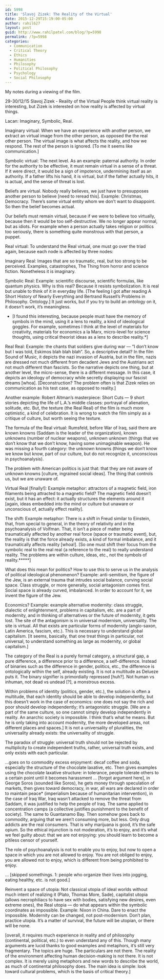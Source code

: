 ```yaml
---
id: 5998
title: 'Slavoj Zizek: The Reality of the Virtual'
date: 2015-12-29T15:19:00-05:00
author: rahil627
layout: post
guid: http://www.rahilpatel.com/blog/?p=5998
permalink: /?p=5998
categories:
  - Communication
  - Critical Theory
  - Ethics
  - Humanities
  - Philosophy
  - Political Philosophy
  - Psychology
  - Social Philosophy
---
```

My notes during a viewing of the film.

29-30/12/15
Slavoj Zizek - Reality of the Virtual
People think virtual reality is interesting, but Zizek is interested on how reality is affected by virtual things.

Lacan: Imaginary, Symbolic, Real.

Imaginary virtual: When we have an experience with another person, we extract an virtual image from the other person, as opposed the the real other person. The virtual image is what affects the reality, and how we respond. The rest of the person is ignored. [To me it seems like communication.]

Symbolic virtual: The next level. As an example: paternal authority. In order for the authority to be effective, it must remain virtual in a sense of a threat. If it were direct, it would be a sign of impotence, undermining itself as an authority. If a father lifts his hand, it is virtual, but if the father actually hits, it is actual, and the sense of threat is lost.

Beliefs are virtual. Nobody really believes, we just have to presupposes another person to believe [need to reread this]. Example: Christmas, Democracy. There’s some virtual entity whom we don’t want to disappoint. So then the belief becomes actual.

Our beliefs must remain virtual, because if we were to believe too virtually, because then it would be too self-destructive. We no longer appear normal, but as idiots. For example when a person actually takes religion or politics too seriously, there is something quite monstrous with that person, a puppet.

Real virtual:
To understand the Real virtual, one must go over the triad again, because each node is affected by three nodes:

Imaginary Real: Images that are so traumatic, real, but too strong to be perceived. Examples, catastrophes, The Thing from horror and science fiction. Nonetheless it is imaginary.

Symbolic Real: Example: scientific discourse, scientific formulas, like quantum physics. Why is this real? Because it resists symbolization. It is real but unable to think of it in everyday life. [The feeling I got after reading A Short History of Nearly Everything and Bertrand Russell’s Problems in Philosophy. Ontology.] It just works, but if you try to build an ontology on it, it doesn’t work, it’s meaningless.
  - [I found this interesting, because people must have the memory of symbols in the mind, using it a lens to reality, a kind of ideological goggles. For example, sometimes I think at the level of materials for creativity, materials for economics a la Marx, micro-level for science thoughts, using critical theorist ideas as a lens to describe reality.*]

Real Real: Example: the chants that soldiers give during war — “I don’t know but I was told, Eskimos blah blah blah”. So, a descriptive detail? In the film Sound of Music, it depicts the nazi invasion of Austria, but in the film, nazis are dressed not much different from decadent Jews and the Austrians act not much different than fascists. So the narrative depicts one thing, but at another level, the micro-sense, there is a different message. In this case, it depicts an ideology of democracy while secretly displaying our fascist dreams [whoa]. [Deconstruction? The problem often is that Zizek relies on communication as his test case, as opposed to reality.]

Another example: Robert Altman’s masterpiece: Short Cuts — 9 short stories depicting the life of L.A.’s middle classes: portrayal of alienation, solitude, etc. But, the texture (the Real Real) of the film is much more optimistic, a kind of celebration. It is wrong to watch the film simply as a critique of culture, but worth seeing the texture.

The formula of the Real virtual: Rumsfeld, before War of Iraq, said there are known knowns (Saddam is the leader of the organization), known unknowns (number of nuclear weapons), unknown unknown (things that we don’t know that we don’t know, having some unimaginable weapon). He was missing a fourth category: the unknown knowns (things we don’t know we know but know, part of our culture, but do not recognize it, unconscious in psychoanalysis).

The problem with American politics is just that: that they are not aware of unknown knowns [culture, ingrained social ideas]. The thing that controls us, but we are unaware of.

Virtual Real [finally!]: Example metaphor: attractors of a magnetic field, iron filaments being attracted to a magnetic field? The magnetic field doesn’t exist, but it has an effect: it actually structures the elements around it [again, ideas embedded into the mind or culture but unaware or unconscious of, actually effect reality].

The shift: Example metaphor: There is a shift in Freud similar to Einstein, that, from special to general, in the theory of relativity and in the psychoanalysis of Volfman. That, it isn’t a piece of matter being traumatically affected by another real force (space or traumatic event), but, the reality is that the force already exists, a kind of formal imbalance, and it traumatically affects reality [whoa!]. [So one must shift their focus from the symbolic real to the real real {a reference to the real} to really understand reality. The problems are within culture, ideas, etc., not the symbols of reality.*****]

What does this mean for politics? How to use this to serve us in the analysis of political ideological phenomenon? Example: anti-semitism, the figure of the Jew, is an external trauma that intrudes social balance, curving social space. Class struggle, or more generally, social antagonism comes first. Social space is already curved, imbalanced. In order to account for it, we invent the figure of the Jew.

Economics? Example: example alternative modernity: class struggle, dialectic of enlightenment, problems in capitalism, etc. are a part of modernity, and in thinking of alternatives or the future of modernity, it gets lost. The site of the antagonism is in universal modernism, universality. The site is virtual. All that exists are particular forms of modernity (anglo-saxon, Latin America, fascism, etc.). This is necessary to understand global capitalism. [It seems, basically, that one treat things in particular, not universal, to understand something as large as modernity, or global capitalism.]

The category of the Real is a purely formal category, a structural gap, a pure difference, a difference prior to a difference, a self-difference. Instead of binaries such as the difference in gender, politics, etc., the difference is ontologically within the self, already existing. It is not a multitude as Delueze puts it. The binary signifier is primordially repressed [huh?]. Not human vs inhuman, not dead vs undead [?], a monstrous excess.

Within problems of identity (politics, gender, etc.), the solution is often a multitude, that each identity should be able to develop independently, but this doesn’t work in the case of economics: one does not say the rich and poor should develop independently; it’s antagonistic struggle. [We are a part of the same culture, so one cannot simply develop independently in reality. An anarchic society is impossible. I think that’s what he means. But he is only taking into account modernity, the more developed areas, not different places and spaces.] It is not a universality of pluralities, the universality already exists: the universality of struggle.

The paradox of struggle: universal truth should not be rejected by multiplicity to create independent truths, rather, universal truth exists, and only exists with each particular.

…goes on to commodity excess enjoyment: decaf coffee and soda, especially the structure of the chocolate laxative, etc. Then gives examples using the chocolate laxative structure: in tolerance, people tolerate others to a certain point until it becomes harassment … [forgot argument here], in George Soros (sounded like Soros), he gets money through speculation of markets, then gives toward democracy, in war, all wars are declared in order to maintain peace* (imperialism because of humanitarian intervention), in the case of Iraq War, Iraq wasn’t attacked to remove the threat from Saddam, it was justified to help the people of Iraq. The same applied to concentration camps (a collective justifies punishment to the benefit of society). The same to Guantanamo Bay. Then somehow goes back to commodity, arguing that we aren’t consuming more, but less. Only drug addicts are the real consumers. That is why marijuana is good, it’s the safe opium. So the ethical injunction is not moderation, it’s to enjoy, and it’s what we feel guilty about: that we are not enjoying: you should learn to become a pitiless censor of yourself.

The role of psychoanalysis is not to enable you to enjoy, but now to open a space in which you are not allowed to enjoy. You are not obliged to enjoy, you are allowed not to enjoy, which is different from being prohibited to enjoy.

… [skipped somethings. 1: people who organize their lives into jogging, eating healthy, etc. is not good.]

Reinvent a space of utopia: Not classical utopia of ideal worlds without much intent of realizing it (Plato, Thomas More, Sade), capitalist utopia (allows necrophiliacs to have sex with bodies, satisfying new desires, even extreme ones), the Real utopia — do what appears within the symbolic coordinates as impossible. Example: Nixon in China. Dare to enact the impossible. Modernity can be changed, not post-modernism. Don’t plan, practice utopia. It’s a matter of survival, the future will be utopian, or there will be none.

[overall, it requires much experience in reality and of philosophy (continental, political, etc.) to even understand any of this. Though many arguments are lucid thanks to good examples and metaphors, it’s still very fragmentary. The topics are huge. The particulars are not there. The reality of the environment affecting human decision-making is not there. It is not complex. It is merely using metaphors and new words to describe the world, as much of continental philosophy does. The main idea is simple: look toward cultural problems, which is the basis of critical theory.]